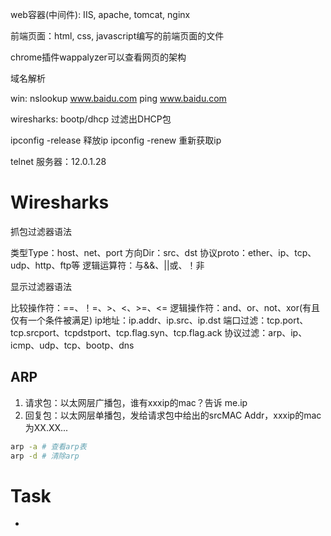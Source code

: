 web容器(中间件): IIS, apache, tomcat, nginx

前端页面：html, css, javascript编写的前端页面的文件

chrome插件wappalyzer可以查看网页的架构

域名解析

win: nslookup www.baidu.com   ping www.baidu.com

wiresharks: bootp/dhcp 过滤出DHCP包

ipconfig -release 释放ip ipconfig -renew 重新获取ip

telnet 服务器：12.0.1.28

# Wiresharks

抓包过滤器语法

类型Type：host、net、port
方向Dir：src、dst
协议proto：ether、ip、tcp、udp、http、ftp等
逻辑运算符：与&&、||或、！非

显示过滤器语法

比较操作符：==、！=、>、<、>=、<=
逻辑操作符：and、or、not、xor(有且仅有一个条件被满足)
ip地址：ip.addr、ip.src、ip.dst
端口过滤：tcp.port、tcp.srcport、tcpdstport、tcp.flag.syn、tcp.flag.ack
协议过滤：arp、ip、icmp、udp、tcp、bootp、dns



## ARP

1. 请求包：以太网层广播包，谁有xxxip的mac？告诉 me.ip
2. 回复包：以太网层单播包，发给请求包中给出的srcMAC Addr，xxxip的mac为XX.XX... 

```bash
arp -a # 查看arp表
arp -d # 清除arp
```

# Task

- 

